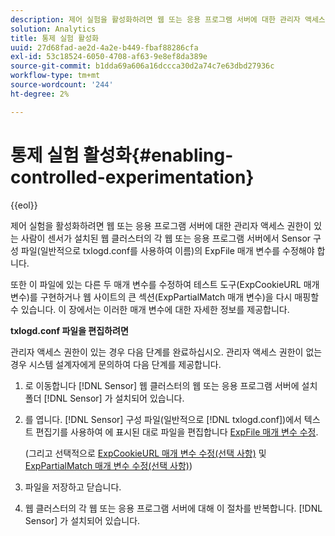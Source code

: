 ```yaml
---
description: 제어 실험을 활성화하려면 웹 또는 응용 프로그램 서버에 대한 관리자 액세스 권한이 있는 사람이 센서가 설치된 웹 클러스터의 각 웹 또는 응용 프로그램 서버에서 Sensor 구성 파일(일반적으로 txlogd.conf를 사용하여 이름)의 ExpFile 매개 변수를 수정해야 합니다.
solution: Analytics
title: 통제 실험 활성화
uuid: 27d68fad-ae2d-4a2e-b449-fbaf88286cfa
exl-id: 53c18524-6050-4708-af63-9e8ef8da389e
source-git-commit: b1dda69a606a16dccca30d2a74c7e63dbd27936c
workflow-type: tm+mt
source-wordcount: '244'
ht-degree: 2%

---
```


# 통제 실험 활성화{#enabling-controlled-experimentation}

{{eol}}

제어 실험을 활성화하려면 웹 또는 응용 프로그램 서버에 대한 관리자 액세스 권한이 있는 사람이 센서가 설치된 웹 클러스터의 각 웹 또는 응용 프로그램 서버에서 Sensor 구성 파일(일반적으로 txlogd.conf를 사용하여 이름)의 ExpFile 매개 변수를 수정해야 합니다.

또한 이 파일에 있는 다른 두 매개 변수를 수정하여 테스트 도구(ExpCookieURL 매개 변수)를 구현하거나 웹 사이트의 큰 섹션(ExpPartialMatch 매개 변수)을 다시 매핑할 수 있습니다. 이 장에서는 이러한 매개 변수에 대한 자세한 정보를 제공합니다.

**txlogd.conf 파일을 편집하려면**

관리자 액세스 권한이 있는 경우 다음 단계를 완료하십시오. 관리자 액세스 권한이 없는 경우 시스템 설계자에게 문의하여 다음 단계를 제공합니다.

1. 로 이동합니다 [!DNL Sensor] 웹 클러스터의 웹 또는 응용 프로그램 서버에 설치 폴더 [!DNL Sensor] 가 설치되어 있습니다.
1. 를 엽니다. [!DNL Sensor] 구성 파일(일반적으로 [!DNL txlogd.conf])에서 텍스트 편집기를 사용하여 에 표시된 대로 파일을 편집합니다 [ExpFile 매개 변수 수정](../../../home/c-undst-ctrld-exp/t-en-ctrld-exp/c-mod-expfile-prm.md#concept-25232b386a654870becc789d4f1fcc28).

   (그리고 선택적으로 [ExpCookieURL 매개 변수 수정(선택 사항)](../../../home/c-undst-ctrld-exp/t-en-ctrld-exp/c-mod-expckurl-prm.md#concept-215bf86bab4e4ec0b0cc803ec48a8fcf) 및 [ExpPartialMatch 매개 변수 수정(선택 사항)](../../../home/c-undst-ctrld-exp/t-en-ctrld-exp/c-mod-expplmth-prm.md#concept-9c817c4c49b74287b0f70d6a1a37655e))

1. 파일을 저장하고 닫습니다.
1. 웹 클러스터의 각 웹 또는 응용 프로그램 서버에 대해 이 절차를 반복합니다. [!DNL Sensor] 가 설치되어 있습니다.
